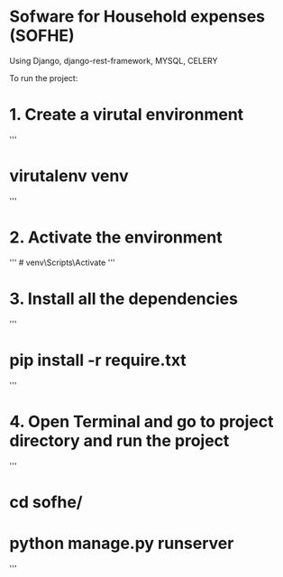 # Sofware for Household expenses (SOFHE)

Using Django, django-rest-framework, MYSQL, CELERY

To run the project:

# 1. Create a virutal environment

'''

# virutalenv venv

'''

# 2. Activate the environment

''' # venv\Scripts\Activate
'''

# 3. Install all the dependencies

'''

# pip install -r require.txt

'''

# 4. Open Terminal and go to project directory and run the project

'''

# cd sofhe/

# python manage.py runserver

'''
